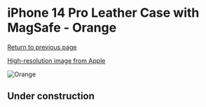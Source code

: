 # iPhone 14 Pro Leather Case with MagSafe - Orange

[Return to previous page](/iphone_14)

[High-resolution image from Apple](https://store.storeimages.cdn-apple.com/8756/as-images.apple.com/is/MPPL3?wid=4500&hei=4500&fmt=png)

<div style="width: 512px"><img src="/almost_uncompressed/MPPL3.webp" alt="Orange"></div>

## Under construction
